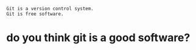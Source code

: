 ```
Git is a version control system.
Git is free software.
```



# do you think git is a good software?

